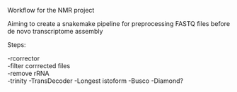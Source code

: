 Workflow for the NMR project

Aiming to create a snakemake pipeline for preprocessing FASTQ files before de novo transcriptome assembly

Steps:

-rcorrector \
-filter corrrected files \
-remove rRNA \
-trinity
-TransDecoder
-Longest istoform
-Busco
-Diamond?
